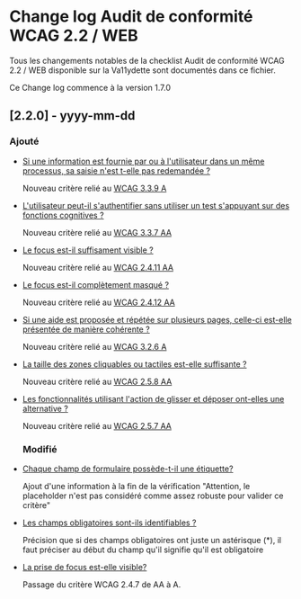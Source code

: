 # Change log Audit de conformité WCAG 2.2 / WEB

Tous les changements notables de la checklist Audit de conformité WCAG 2.2 / WEB disponible sur la Va11ydette sont documentés dans ce fichier.

Ce Change log commence à la version 1.7.0

## [2.2.0] - yyyy-mm-dd

### Ajouté
- [Si une information est fournie par ou à l'utilisateur dans un même processus, sa saisie n'est t-elle pas redemandée ?](https://la-va11ydette.orange.com/?list=wcag-web&lang=fr#headingtestID-079)

    Nouveau critère relié au [WCAG 3.3.9 A](https://www.w3.org/WAI/WCAG22/Understanding/redundant-entry)

- [L'utilisateur peut-il s'authentifier sans utiliser un test s'appuyant sur des fonctions cognitives ?](https://la-va11ydette.orange.com/?list=wcag-web&lang=fr#headingtestID-077)

    Nouveau critère relié au [WCAG 3.3.7 AA](https://www.w3.org/WAI/WCAG22/Understanding/accessible-authentication)

- [Le focus est-il suffisament visible ?](https://la-va11ydette.orange.com/?list=wcag-web&lang=fr#headingtestID-082)

    Nouveau critère relié au [WCAG 2.4.11 AA](https://www.w3.org/WAI/WCAG22/Understanding/focus-appearance.html)

- [Le focus est-il complètement masqué ?](https://la-va11ydette.orange.com/?list=wcag-web&lang=fr#headingtestID-081)

    Nouveau critère relié au [WCAG 2.4.12 AA](https://www.w3.org/WAI/WCAG22/Understanding/focus-not-obscured-minimum)

- [Si une aide est proposée et répétée sur plusieurs pages, celle-ci est-elle présentée de manière cohérente ?](https://la-va11ydette.orange.com/?list=wcag-web&lang=fr#headingtestID-078)

    Nouveau critère relié au [WCAG 3.2.6 A](https://www.w3.org/WAI/WCAG22/Understanding/consistent-help)

- [La taille des zones cliquables ou tactiles est-elle suffisante ?](https://la-va11ydette.orange.com/?list=wcag-web&lang=fr#headingtestID-076)

    Nouveau critère relié au [WCAG 2.5.8 AA](https://www.w3.org/WAI/WCAG22/Understanding/target-size-minimum.html)

- [Les fonctionnalités utilisant l'action de glisser et déposer ont-elles une alternative ?](https://la-va11ydette.orange.com/?list=wcag-web&lang=fr#headingtestID-080)

    Nouveau critère relié au [WCAG 2.5.7 AA](https://www.w3.org/WAI/WCAG22/Understanding/dragging-movements)



  ### Modifié
- [Chaque champ de formulaire possède-t-il une étiquette?](https://la-va11ydette.orange.com/?list=wcag-web&lang=fr#headingtestID-001)

    Ajout d'une information à la fin de la vérification "Attention, le placeholder n'est pas considéré comme assez robuste pour valider ce critère"

- [Les champs obligatoires sont-ils identifiables ?](https://la-va11ydette.orange.com/?list=wcag-web&lang=fr#headingtestID-004)

    Précision que si des champs obligatoires ont juste un astérisque (*), il faut préciser au début du champ qu'il signifie qu'il est obligatoire

- [La prise de focus est-elle visible?](https://la-va11ydette.orange.com/?list=wcag-web&lang=fr#headingtestID-041)

    Passage du critère WCAG 2.4.7 de AA à A.

